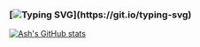 ### [![Typing SVG](https://readme-typing-svg.demolab.com/?lines=Hello+👋+I'm+Ash!)](https://git.io/typing-svg)






[![Ash's GitHub stats](https://github-readme-stats.vercel.app/api?username=AIranfar)](https://github.com/AIranfar/github-readme-stats)

